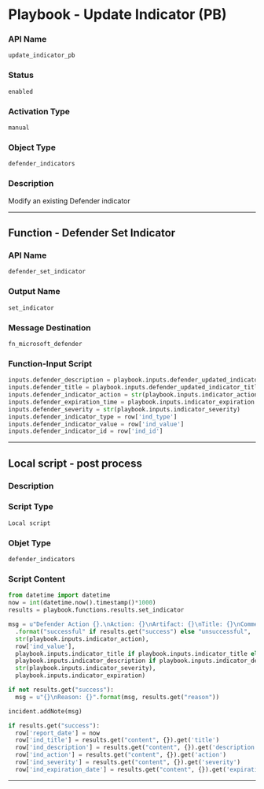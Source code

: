 <!--
    DO NOT MANUALLY EDIT THIS FILE
    THIS FILE IS AUTOMATICALLY GENERATED WITH resilient-sdk codegen
    Generated with resilient-sdk v49.0.4368
-->

# Playbook - Update Indicator (PB)

### API Name
`update_indicator_pb`

### Status
`enabled`

### Activation Type
`manual`

### Object Type
`defender_indicators`

### Description
Modify an existing Defender indicator


---
## Function - Defender Set Indicator

### API Name
`defender_set_indicator`

### Output Name
`set_indicator`

### Message Destination
`fn_microsoft_defender`

### Function-Input Script
```python
inputs.defender_description = playbook.inputs.defender_updated_indicator_description if playbook.inputs.defender_updated_indicator_description else row['ind_description']
inputs.defender_title = playbook.inputs.defender_updated_indicator_title if playbook.inputs.defender_updated_indicator_title else row['ind_title']
inputs.defender_indicator_action = str(playbook.inputs.indicator_action)
inputs.defender_expiration_time = playbook.inputs.indicator_expiration
inputs.defender_severity = str(playbook.inputs.indicator_severity)
inputs.defender_indicator_type = row['ind_type']
inputs.defender_indicator_value = row['ind_value']
inputs.defender_indicator_id = row['ind_id']
```

---

## Local script - post process

### Description


### Script Type
`Local script`

### Objet Type
`defender_indicators`

### Script Content
```python
from datetime import datetime
now = int(datetime.now().timestamp()*1000)
results = playbook.functions.results.set_indicator

msg = u"Defender Action {}.\nAction: {}\nArtifact: {}\nTitle: {}\nComment: {}\nSeverity: {}\nExpiration: {}"\
  .format("successful" if results.get("success") else "unsuccessful",
  str(playbook.inputs.indicator_action),
  row['ind_value'],
  playbook.inputs.indicator_title if playbook.inputs.indicator_title else row['ind_title'],
  playbook.inputs.indicator_description if playbook.inputs.indicator_description else row['ind_description'],
  str(playbook.inputs.indicator_severity),
  playbook.inputs.indicator_expiration)

if not results.get("success"):
  msg = u"{}\nReason: {}".format(msg, results.get("reason"))

incident.addNote(msg)

if results.get("success"):
  row['report_date'] = now
  row['ind_title'] = results.get("content", {}).get('title')
  row['ind_description'] = results.get("content", {}).get('description')
  row['ind_action'] = results.get("content", {}).get('action')
  row['ind_severity'] = results.get("content", {}).get('severity')
  row['ind_expiration_date'] = results.get("content", {}).get('expirationTime_ts')
```

---
